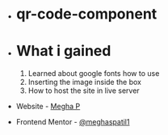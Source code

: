 - # qr-code-component

- # What i gained
	1. Learned about google fonts how to use
	2. Inserting the image inside the box
	3. How to host the site in live server
- Website - [Megha P]()
- Frontend Mentor - [@meghaspatil1](https://www.frontendmentor.io/profile/meghaspatil1)


